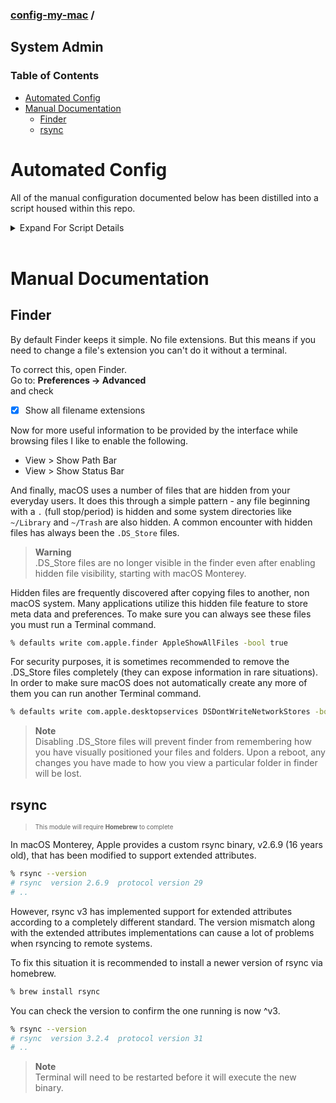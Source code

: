 ### [config-my-mac](../../../) / <!-- omit in toc -->
## System Admin

### Table of Contents <!-- omit in toc -->
- [Automated Config](#automated-config)
- [Manual Documentation](#manual-documentation)
  - [Finder](#finder)
  - [rsync](#rsync)

# Automated Config
All of the manual configuration documented below has been distilled into a script housed within this repo.

<details>
<summary>Expand For Script Details</summary>

## How to use the script <!-- omit in toc -->
The script for the system-admin group of configs can be found at `./system-admin/config_my_mac.zsh`. To make all of the changes in an automated fashion please follow these instructions.

First, pull this repo to your local machine. Just as I describe in the developer [README](../developer#os-), I recommend cloning this to `~/Code`
```bash
% cd ~/Code
% git clone https://github.com/gnomical/config-my-mac.git
```
Running git for the first time may prompt you to install `Command Line Developer Tools`, just follow the prompts.

Next, run the script. It will install and/or upgrade brew and then run through all the configs documented within this section.
```bash
% cd ~/Code/config-my-mac
% ./system-admin/config_my_mac.zsh
```
## CLI Options  <!-- omit in toc -->
| flag          | summary                                 |
| :------------ | :-------------------------------------- |
| -e, --exclude | comma separated list of modules to skip |
| -i, --include | comma separated list of modules to run  |
> **Note**  
> The presence of includes will cause everything not included to be excluded. Even in the event excludes are also provided.  

> **Warning**  
> If a module that will run requires homebrew then the script will attempt to install and/or update homebrew.  
> To override this behavior exclude brew. `-e brew`
```bash
# Example excluding the finder module
# and because the rsync module will use homebrew
# also specifying to exclude the homebrew update
% ./system-admin/config_my_mac.zsh -e finder,brew
```
  
</details>  

<br/>  

# Manual Documentation
## Finder
By default Finder keeps it simple. No file extensions. But this means if you need to change a file's extension you can't do it without a terminal.

To correct this, open Finder.  
Go to: **Preferences -> Advanced**  
and check
  - [x] Show all filename extensions

Now for more useful information to be provided by the interface while browsing files I like to enable the following.
  - View > Show Path Bar
  - View > Show Status Bar

And finally, macOS uses a number of files that are hidden from your everyday users. It does this through a simple pattern - any file beginning with a `.` (full stop/period) is hidden and some system directories like `~/Library` and `~/Trash` are also hidden. A common encounter with hidden files has always been the `.DS_Store` files. 

> **Warning**  
> .DS_Store files are no longer visible in the finder even after enabling hidden file visibility, starting with macOS Monterey.  

Hidden files are frequently discovered after copying files to another, non macOS system. Many applications utilize this hidden file feature to store meta data and preferences. To make sure you can always see these files you must run a Terminal command.
```bash
% defaults write com.apple.finder AppleShowAllFiles -bool true
```

For security purposes, it is sometimes recommended to remove the .DS_Store files completely (they can expose information in rare situations). In order to make sure macOS does not automatically create any more of them you can run another Terminal command.
```bash
% defaults write com.apple.desktopservices DSDontWriteNetworkStores -bool true
```
> **Note**  
> Disabling .DS_Store files will prevent finder from remembering how you have visually positioned your files and folders. Upon a reboot, any changes you have made to how you view a particular folder in finder will be lost.

## rsync
> <sup><sub>This module will require **Homebrew** to complete</sub></sup>

In macOS Monterey, Apple provides a custom rsync binary, v2.6.9 (16 years old), that has been modified to support extended attributes. 
```bash
% rsync --version
# rsync  version 2.6.9  protocol version 29
# ..
```
However, rsync v3 has implemented support for extended attributes according to a completely different standard. The version mismatch along with the extended attributes implementations can cause a lot of problems when rsyncing to remote systems. 

To fix this situation it is recommended to install a newer version of rsync via homebrew.
```bash
% brew install rsync
```
You can check the version to confirm the one running is now ^v3.
```bash
% rsync --version
# rsync  version 3.2.4  protocol version 31
# ..
```
> **Note**  
> Terminal will need to be restarted before it will execute the new binary.